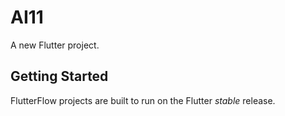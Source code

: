 # AI11

A new Flutter project.

## Getting Started

FlutterFlow projects are built to run on the Flutter _stable_ release.

